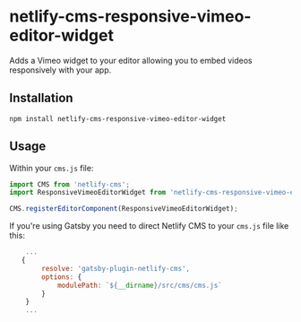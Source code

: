 # netlify-cms-responsive-vimeo-editor-widget

Adds a Vimeo widget to your editor allowing you to embed videos responsively with your app.

## Installation

```
npm install netlify-cms-responsive-vimeo-editor-widget
```

## Usage

Within your `cms.js` file:

```js
import CMS from 'netlify-cms';
import ResponsiveVimeoEditorWidget from 'netlify-cms-responsive-vimeo-editor-widget';

CMS.registerEditorComponent(ResponsiveVimeoEditorWidget);
```

If you're using Gatsby you need to direct Netlify CMS to your `cms.js` file like this:

```js
    ...
   {
        resolve: 'gatsby-plugin-netlify-cms',
        options: {
            modulePath: `${__dirname}/src/cms/cms.js`
        }
    }
    ...
```
